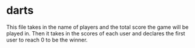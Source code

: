 # darts
This file takes in the name of players and the total score the game will be played in. Then it takes in the scores of each user and declares the first user to reach 0 to be the winner.
